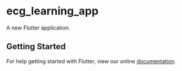 # ecg_learning_app

A new Flutter application.

## Getting Started

For help getting started with Flutter, view our online
[documentation](https://flutter.io/).
